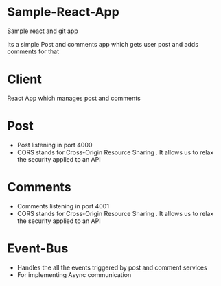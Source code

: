 # Sample-React-App
Sample react and git app

Its a simple Post and comments app which gets user post and adds comments for that


# Client
React App which manages post and comments

# Post
 - Post listening in port 4000
 - CORS stands for Cross-Origin Resource Sharing . It allows us to relax the security applied to an API


# Comments
 - Comments listening in port 4001
 - CORS stands for Cross-Origin Resource Sharing . It allows us to relax the security applied to an API

# Event-Bus
 - Handles the all the events triggered by post and comment services
 - For implementing Async communication